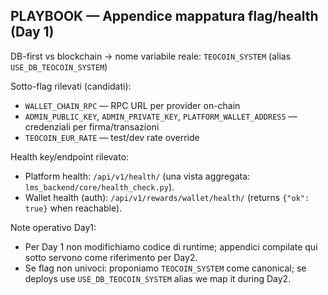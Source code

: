 ## PLAYBOOK — Appendice mappatura flag/health (Day 1)

DB-first vs blockchain → nome variabile reale: `TEOCOIN_SYSTEM` (alias `USE_DB_TEOCOIN_SYSTEM`)

Sotto-flag rilevati (candidati):
- `WALLET_CHAIN_RPC` — RPC URL per provider on-chain
- `ADMIN_PUBLIC_KEY`, `ADMIN_PRIVATE_KEY`, `PLATFORM_WALLET_ADDRESS` — credenziali per firma/transazioni
- `TEOCOIN_EUR_RATE` — test/dev rate override

Health key/endpoint rilevato:
- Platform health: `/api/v1/health/` (una vista aggregata: `lms_backend/core/health_check.py`).
- Wallet health (auth): `/api/v1/rewards/wallet/health/` (returns `{"ok": true}` when reachable).

Note operativo Day1:
- Per Day 1 non modifichiamo codice di runtime; appendici compilate qui sotto servono come riferimento per Day2.
- Se flag non univoci: proponiamo `TEOCOIN_SYSTEM` come canonical; se deploys use `USE_DB_TEOCOIN_SYSTEM` alias we map it during Day2.
